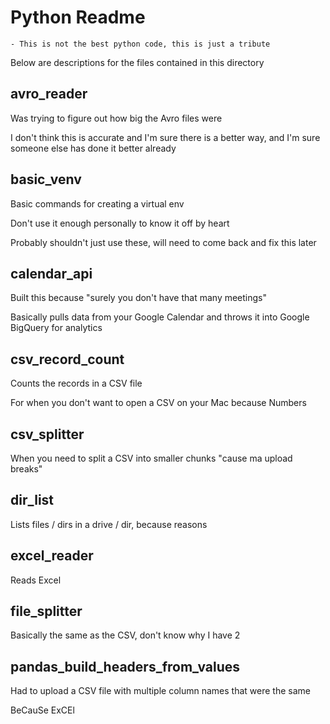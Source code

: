 # Python Readme

    - This is not the best python code, this is just a tribute

Below are descriptions for the files contained in this directory

## avro_reader

Was trying to figure out how big the Avro files were

I don't think this is accurate and I'm sure there is a better way, and I'm sure someone else has done it better already

## basic_venv

Basic commands for creating a virtual env

Don't use it enough personally to know it off by heart

Probably shouldn't just use these, will need to come back and fix this later

## calendar_api

Built this because "surely you don't have that many meetings"

Basically pulls data from your Google Calendar and throws it into Google BigQuery for analytics

## csv_record_count

Counts the records in a CSV file

For when you don't want to open a CSV on your Mac because Numbers

## csv_splitter

When you need to split a CSV into smaller chunks "cause ma upload breaks"

## dir_list

Lists files / dirs in a drive / dir, because reasons

## excel_reader

Reads Excel

## file_splitter

Basically the same as the CSV, don't know why I have 2

## pandas_build_headers_from_values

Had to upload a CSV file with multiple column names that were the same

BeCauSe ExCEl